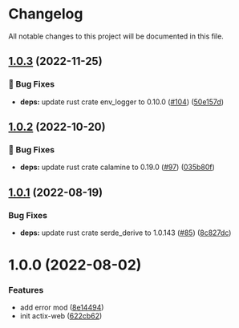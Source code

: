 # Changelog

All notable changes to this project will be documented in this file.

## [1.0.3](https://github.com/XNXKTech/match-core/compare/v1.0.2...v1.0.3) (2022-11-25)


### :bug: Bug Fixes

* **deps:** update rust crate env_logger to 0.10.0 ([#104](https://github.com/XNXKTech/match-core/issues/104)) ([50e157d](https://github.com/XNXKTech/match-core/commit/50e157d60ac2d09cc3ee6bc4ad3d05c8a0d3ece0))

## [1.0.2](https://github.com/XNXKTech/match-core/compare/v1.0.1...v1.0.2) (2022-10-20)


### :bug: Bug Fixes

* **deps:** update rust crate calamine to 0.19.0 ([#97](https://github.com/XNXKTech/match-core/issues/97)) ([035b80f](https://github.com/XNXKTech/match-core/commit/035b80fe86c779ba96d107d5391484b3d32489a4))

## [1.0.1](https://github.com/XNXKTech/match-core/compare/v1.0.0...v1.0.1) (2022-08-19)


### Bug Fixes

* **deps:** update rust crate serde_derive to 1.0.143 ([#85](https://github.com/XNXKTech/match-core/issues/85)) ([8c827dc](https://github.com/XNXKTech/match-core/commit/8c827dcfa899a2b2855db6ae1006e943c35d6af0))

# 1.0.0 (2022-08-02)


### Features

* add error mod ([8e14494](https://github.com/XNXKTech/match-core/commit/8e144945b9f534742c2c6fe35b9a874c51b8f813))
* init actix-web ([622cb62](https://github.com/XNXKTech/match-core/commit/622cb628c2b44be0815849915de33a42fe517a18))
